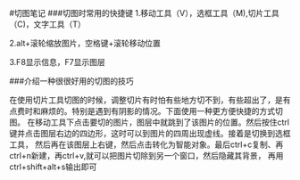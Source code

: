 #切图笔记
###切图时常用的快捷键
1.移动工具（V），选框工具（M),切片工具（C)，文字工具（T）

2.alt+滚轮缩放图片，空格键+滚轮移动位置

3.F8显示信息，F7显示图层

###介绍一种很很好用的切图的技巧

在使用切片工具切图的时候，调整切片有时怕有些地方切不到，有些超出了，是有点费时和麻烦的。特别是遇到有阴影的情况。下面使用一种更方便快捷的方式切图。
在移动工具下点击要切的图片，图层中就跳到了该图片的位置。然后按住ctrl键并点击图层右边的四边形，这时可以到图片的四周出现虚线。接着是切换到选框工具，
然后再在该图层上右键，然后点击转化为智能对象。最后ctrl+c复制、再ctrl+n新建，再ctrl+v,就可以把图片切除到另一个窗口，然后隐藏其背景，
再用ctrl+shift+alt+s输出即可



